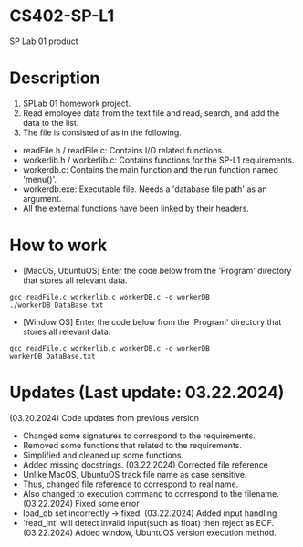 # CS402-SP-L1
SP Lab 01 product
# Description
1.  SPLab 01 homework project. 
2.  Read employee data from the text file and read, search, and add the data to the list.
3.  The file is consisted of as in the following.
- readFile.h / readFile.c: Contains I/O related functions.
- workerlib.h / workerlib.c: Contains functions for the SP-L1 requirements.
- workerdb.c: Contains the main function and the run function named 'menu()'.
- workerdb.exe: Executable file. Needs a 'database file path' as an argument.
- All the external functions have been linked by their headers.
# How to work
- [MacOS, UbuntuOS] Enter the code below from the 'Program' directory that stores all relevant data.
```
gcc readFile.c workerlib.c workerDB.c -o workerDB
./workerDB DataBase.txt
```
- [Window OS] Enter the code below from the 'Program' directory that stores all relevant data.
```
gcc readFile.c workerlib.c workerDB.c -o workerDB
workerDB DataBase.txt
```
# Updates (Last update: 03.22.2024)
(03.20.2024) Code updates from previous version
- Changed some signatures to correspond to the requirements.
- Removed some functions that related to the requirements.
- Simplified and cleaned up some functions.
- Added missing docstrings.
(03.22.2024) Corrected file reference
- Unlike MacOS, UbuntuOS track file name as case sensitive. 
- Thus, changed file reference to correspond to real name.
- Also changed to execution command to correspond to the filename.
(03.22.2024) Fixed some error
- load_db set incorrectly -> fixed.
(03.22.2024) Added input handling
- 'read_int' will detect invalid input(such as float) then reject as EOF. 
(03.22.2024) Added window, UbuntuOS version execution method. 